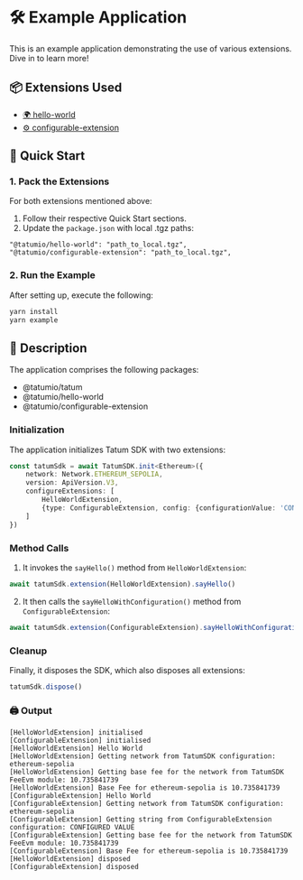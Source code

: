 # 🛠️ Example Application

This is an example application demonstrating the use of various extensions. Dive in to learn more!

## 📦 Extensions Used
- [🌍 hello-world](../../examples/hello-world/README.md)
- [⚙️ configurable-extension](../../examples/configurable-extension/README.md)

## 🚀 Quick Start

### 1. Pack the Extensions
For both extensions mentioned above:
1. Follow their respective Quick Start sections.
2. Update the `package.json` with local .tgz paths:

```
"@tatumio/hello-world": "path_to_local.tgz",
"@tatumio/configurable-extension": "path_to_local.tgz",
```

### 2. Run the Example

After setting up, execute the following:

```bash
yarn install
yarn example
```

## 📖 Description

The application comprises the following packages:
- @tatumio/tatum
- @tatumio/hello-world
- @tatumio/configurable-extension

### Initialization

The application initializes Tatum SDK with two extensions:

```typescript
const tatumSdk = await TatumSDK.init<Ethereum>({
    network: Network.ETHEREUM_SEPOLIA,
    version: ApiVersion.V3,
    configureExtensions: [
        HelloWorldExtension,
        {type: ConfigurableExtension, config: {configurationValue: 'CONFIGURED VALUE'}},
    ]
})
```

### Method Calls

1. It invokes the `sayHello()` method from `HelloWorldExtension`:
```typescript
await tatumSdk.extension(HelloWorldExtension).sayHello()
```

2. It then calls the `sayHelloWithConfiguration()` method from `ConfigurableExtension`:

```typescript
await tatumSdk.extension(ConfigurableExtension).sayHelloWithConfiguration()
```

### Cleanup

Finally, it disposes the SDK, which also disposes all extensions:

```typescript
tatumSdk.dispose()
```

### 🖨️ Output

```
[HelloWorldExtension] initialised
[ConfigurableExtension] initialised
[HelloWorldExtension] Hello World
[HelloWorldExtension] Getting network from TatumSDK configuration: ethereum-sepolia
[HelloWorldExtension] Getting base fee for the network from TatumSDK FeeEvm module: 10.735841739
[HelloWorldExtension] Base Fee for ethereum-sepolia is 10.735841739
[ConfigurableExtension] Hello World
[ConfigurableExtension] Getting network from TatumSDK configuration: ethereum-sepolia
[ConfigurableExtension] Getting string from ConfigurableExtension configuration: CONFIGURED VALUE
[ConfigurableExtension] Getting base fee for the network from TatumSDK FeeEvm module: 10.735841739
[ConfigurableExtension] Base Fee for ethereum-sepolia is 10.735841739
[HelloWorldExtension] disposed
[ConfigurableExtension] disposed
```
